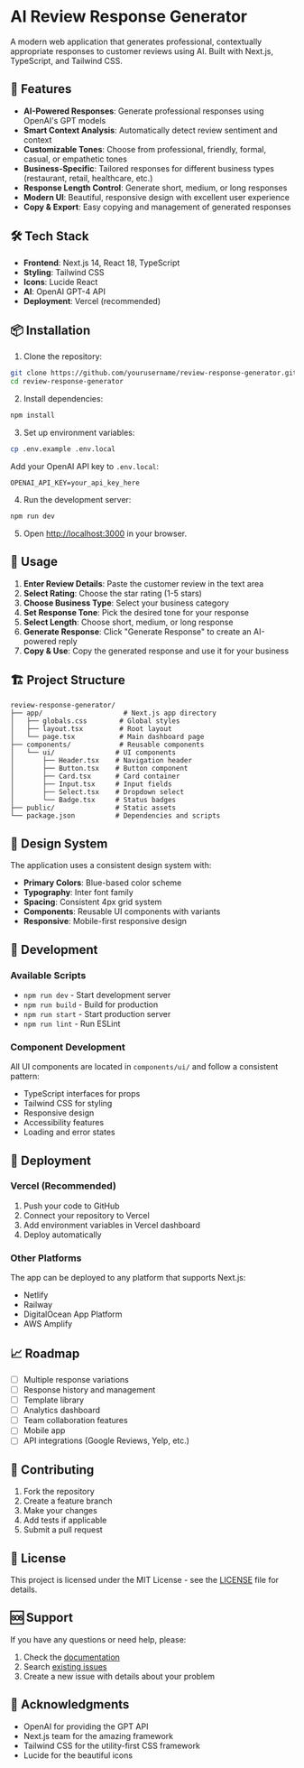 # AI Review Response Generator

A modern web application that generates professional, contextually appropriate responses to customer reviews using AI. Built with Next.js, TypeScript, and Tailwind CSS.

## 🚀 Features

- **AI-Powered Responses**: Generate professional responses using OpenAI's GPT models
- **Smart Context Analysis**: Automatically detect review sentiment and context
- **Customizable Tones**: Choose from professional, friendly, formal, casual, or empathetic tones
- **Business-Specific**: Tailored responses for different business types (restaurant, retail, healthcare, etc.)
- **Response Length Control**: Generate short, medium, or long responses
- **Modern UI**: Beautiful, responsive design with excellent user experience
- **Copy & Export**: Easy copying and management of generated responses

## 🛠️ Tech Stack

- **Frontend**: Next.js 14, React 18, TypeScript
- **Styling**: Tailwind CSS
- **Icons**: Lucide React
- **AI**: OpenAI GPT-4 API
- **Deployment**: Vercel (recommended)

## 📦 Installation

1. Clone the repository:
```bash
git clone https://github.com/yourusername/review-response-generator.git
cd review-response-generator
```

2. Install dependencies:
```bash
npm install
```

3. Set up environment variables:
```bash
cp .env.example .env.local
```

Add your OpenAI API key to `.env.local`:
```
OPENAI_API_KEY=your_api_key_here
```

4. Run the development server:
```bash
npm run dev
```

5. Open [http://localhost:3000](http://localhost:3000) in your browser.

## 🎯 Usage

1. **Enter Review Details**: Paste the customer review in the text area
2. **Select Rating**: Choose the star rating (1-5 stars)
3. **Choose Business Type**: Select your business category
4. **Set Response Tone**: Pick the desired tone for your response
5. **Select Length**: Choose short, medium, or long response
6. **Generate Response**: Click "Generate Response" to create an AI-powered reply
7. **Copy & Use**: Copy the generated response and use it for your business

## 🏗️ Project Structure

```
review-response-generator/
├── app/                    # Next.js app directory
│   ├── globals.css        # Global styles
│   ├── layout.tsx         # Root layout
│   └── page.tsx           # Main dashboard page
├── components/            # Reusable components
│   └── ui/               # UI components
│       ├── Header.tsx    # Navigation header
│       ├── Button.tsx    # Button component
│       ├── Card.tsx      # Card container
│       ├── Input.tsx     # Input fields
│       ├── Select.tsx    # Dropdown select
│       └── Badge.tsx     # Status badges
├── public/               # Static assets
└── package.json          # Dependencies and scripts
```

## 🎨 Design System

The application uses a consistent design system with:

- **Primary Colors**: Blue-based color scheme
- **Typography**: Inter font family
- **Spacing**: Consistent 4px grid system
- **Components**: Reusable UI components with variants
- **Responsive**: Mobile-first responsive design

## 🔧 Development

### Available Scripts

- `npm run dev` - Start development server
- `npm run build` - Build for production
- `npm run start` - Start production server
- `npm run lint` - Run ESLint

### Component Development

All UI components are located in `components/ui/` and follow a consistent pattern:

- TypeScript interfaces for props
- Tailwind CSS for styling
- Responsive design
- Accessibility features
- Loading and error states

## 🚀 Deployment

### Vercel (Recommended)

1. Push your code to GitHub
2. Connect your repository to Vercel
3. Add environment variables in Vercel dashboard
4. Deploy automatically

### Other Platforms

The app can be deployed to any platform that supports Next.js:

- Netlify
- Railway
- DigitalOcean App Platform
- AWS Amplify

## 📈 Roadmap

- [ ] Multiple response variations
- [ ] Response history and management
- [ ] Template library
- [ ] Analytics dashboard
- [ ] Team collaboration features
- [ ] Mobile app
- [ ] API integrations (Google Reviews, Yelp, etc.)

## 🤝 Contributing

1. Fork the repository
2. Create a feature branch
3. Make your changes
4. Add tests if applicable
5. Submit a pull request

## 📄 License

This project is licensed under the MIT License - see the [LICENSE](LICENSE) file for details.

## 🆘 Support

If you have any questions or need help, please:

1. Check the [documentation](docs/)
2. Search [existing issues](https://github.com/yourusername/review-response-generator/issues)
3. Create a new issue with details about your problem

## 🙏 Acknowledgments

- OpenAI for providing the GPT API
- Next.js team for the amazing framework
- Tailwind CSS for the utility-first CSS framework
- Lucide for the beautiful icons